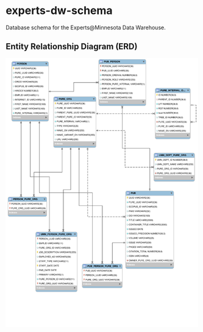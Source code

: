 # experts-dw-schema

Database schema for the Experts@Minnesota Data Warehouse.

## Entity Relationship Diagram (ERD)

![ERD](https://raw.githubusercontent.com/UMNLibraries/experts-dw-schema/master/schema.svg)

